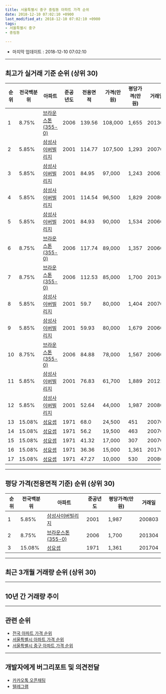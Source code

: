 ```yaml
---
title: 서울특별시 중구 중림동 아파트 가격 순위
date: 2018-12-10 07:02:10 +0900
last_modified_at: 2018-12-10 07:02:10 +0900
tags:
- 서울특별시 중구
- 중림동

---
```


* 마지막 업데이트 : 2018-12-10 07:02:10

---

## 최고가 실거래 기준 순위 (상위 30)


|순위|전국백분위|아파트|준공년도|전용면적|가격(만원)|평당가격(만원)|거래일|
|---|---|---|---|---|---|---|---|
|1|8.75%|[브라운스톤(355-0)](https://search.naver.com/search.naver?query=%EC%84%9C%EC%9A%B8%ED%8A%B9%EB%B3%84%EC%8B%9C+%EC%A4%91%EA%B5%AC+%EC%A4%91%EB%A6%BC%EB%8F%99+%EB%B8%8C%EB%9D%BC%EC%9A%B4%EC%8A%A4%ED%86%A4%28355-0%29)|2006|139.56|108,000|1,655|201307|
|2|5.85%|[삼성사이버빌리지](https://search.naver.com/search.naver?query=%EC%84%9C%EC%9A%B8%ED%8A%B9%EB%B3%84%EC%8B%9C+%EC%A4%91%EA%B5%AC+%EC%A4%91%EB%A6%BC%EB%8F%99+%EC%82%BC%EC%84%B1%EC%82%AC%EC%9D%B4%EB%B2%84%EB%B9%8C%EB%A6%AC%EC%A7%80)|2001|114.77|107,500|1,293|200707|
|3|5.85%|[삼성사이버빌리지](https://search.naver.com/search.naver?query=%EC%84%9C%EC%9A%B8%ED%8A%B9%EB%B3%84%EC%8B%9C+%EC%A4%91%EA%B5%AC+%EC%A4%91%EB%A6%BC%EB%8F%99+%EC%82%BC%EC%84%B1%EC%82%AC%EC%9D%B4%EB%B2%84%EB%B9%8C%EB%A6%AC%EC%A7%80)|2001|84.95|97,000|1,243|200612|
|4|5.85%|[삼성사이버빌리지](https://search.naver.com/search.naver?query=%EC%84%9C%EC%9A%B8%ED%8A%B9%EB%B3%84%EC%8B%9C+%EC%A4%91%EA%B5%AC+%EC%A4%91%EB%A6%BC%EB%8F%99+%EC%82%BC%EC%84%B1%EC%82%AC%EC%9D%B4%EB%B2%84%EB%B9%8C%EB%A6%AC%EC%A7%80)|2001|114.54|96,500|1,829|200801|
|5|5.85%|[삼성사이버빌리지](https://search.naver.com/search.naver?query=%EC%84%9C%EC%9A%B8%ED%8A%B9%EB%B3%84%EC%8B%9C+%EC%A4%91%EA%B5%AC+%EC%A4%91%EB%A6%BC%EB%8F%99+%EC%82%BC%EC%84%B1%EC%82%AC%EC%9D%B4%EB%B2%84%EB%B9%8C%EB%A6%AC%EC%A7%80)|2001|84.93|90,000|1,534|200606|
|6|8.75%|[브라운스톤(355-0)](https://search.naver.com/search.naver?query=%EC%84%9C%EC%9A%B8%ED%8A%B9%EB%B3%84%EC%8B%9C+%EC%A4%91%EA%B5%AC+%EC%A4%91%EB%A6%BC%EB%8F%99+%EB%B8%8C%EB%9D%BC%EC%9A%B4%EC%8A%A4%ED%86%A4%28355-0%29)|2006|117.74|89,000|1,357|200609|
|7|8.75%|[브라운스톤(355-0)](https://search.naver.com/search.naver?query=%EC%84%9C%EC%9A%B8%ED%8A%B9%EB%B3%84%EC%8B%9C+%EC%A4%91%EA%B5%AC+%EC%A4%91%EB%A6%BC%EB%8F%99+%EB%B8%8C%EB%9D%BC%EC%9A%B4%EC%8A%A4%ED%86%A4%28355-0%29)|2006|112.53|85,000|1,700|201304|
|8|5.85%|[삼성사이버빌리지](https://search.naver.com/search.naver?query=%EC%84%9C%EC%9A%B8%ED%8A%B9%EB%B3%84%EC%8B%9C+%EC%A4%91%EA%B5%AC+%EC%A4%91%EB%A6%BC%EB%8F%99+%EC%82%BC%EC%84%B1%EC%82%AC%EC%9D%B4%EB%B2%84%EB%B9%8C%EB%A6%AC%EC%A7%80)|2001|59.7|80,000|1,404|200705|
|9|5.85%|[삼성사이버빌리지](https://search.naver.com/search.naver?query=%EC%84%9C%EC%9A%B8%ED%8A%B9%EB%B3%84%EC%8B%9C+%EC%A4%91%EA%B5%AC+%EC%A4%91%EB%A6%BC%EB%8F%99+%EC%82%BC%EC%84%B1%EC%82%AC%EC%9D%B4%EB%B2%84%EB%B9%8C%EB%A6%AC%EC%A7%80)|2001|59.93|80,000|1,679|200601|
|10|8.75%|[브라운스톤(355-0)](https://search.naver.com/search.naver?query=%EC%84%9C%EC%9A%B8%ED%8A%B9%EB%B3%84%EC%8B%9C+%EC%A4%91%EA%B5%AC+%EC%A4%91%EB%A6%BC%EB%8F%99+%EB%B8%8C%EB%9D%BC%EC%9A%B4%EC%8A%A4%ED%86%A4%28355-0%29)|2006|84.88|78,000|1,567|200603|
|11|5.85%|[삼성사이버빌리지](https://search.naver.com/search.naver?query=%EC%84%9C%EC%9A%B8%ED%8A%B9%EB%B3%84%EC%8B%9C+%EC%A4%91%EA%B5%AC+%EC%A4%91%EB%A6%BC%EB%8F%99+%EC%82%BC%EC%84%B1%EC%82%AC%EC%9D%B4%EB%B2%84%EB%B9%8C%EB%A6%AC%EC%A7%80)|2001|76.83|61,700|1,889|201210|
|12|5.85%|[삼성사이버빌리지](https://search.naver.com/search.naver?query=%EC%84%9C%EC%9A%B8%ED%8A%B9%EB%B3%84%EC%8B%9C+%EC%A4%91%EA%B5%AC+%EC%A4%91%EB%A6%BC%EB%8F%99+%EC%82%BC%EC%84%B1%EC%82%AC%EC%9D%B4%EB%B2%84%EB%B9%8C%EB%A6%AC%EC%A7%80)|2001|52.64|44,000|1,987|200803|
|13|15.08%|[성요셉](https://search.naver.com/search.naver?query=%EC%84%9C%EC%9A%B8%ED%8A%B9%EB%B3%84%EC%8B%9C+%EC%A4%91%EA%B5%AC+%EC%A4%91%EB%A6%BC%EB%8F%99+%EC%84%B1%EC%9A%94%EC%85%89)|1971|68.0|24,500|451|200703|
|14|15.08%|[성요셉](https://search.naver.com/search.naver?query=%EC%84%9C%EC%9A%B8%ED%8A%B9%EB%B3%84%EC%8B%9C+%EC%A4%91%EA%B5%AC+%EC%A4%91%EB%A6%BC%EB%8F%99+%EC%84%B1%EC%9A%94%EC%85%89)|1971|56.2|19,500|463|200703|
|15|15.08%|[성요셉](https://search.naver.com/search.naver?query=%EC%84%9C%EC%9A%B8%ED%8A%B9%EB%B3%84%EC%8B%9C+%EC%A4%91%EA%B5%AC+%EC%A4%91%EB%A6%BC%EB%8F%99+%EC%84%B1%EC%9A%94%EC%85%89)|1971|41.32|17,000|307|200704|
|16|15.08%|[성요셉](https://search.naver.com/search.naver?query=%EC%84%9C%EC%9A%B8%ED%8A%B9%EB%B3%84%EC%8B%9C+%EC%A4%91%EA%B5%AC+%EC%A4%91%EB%A6%BC%EB%8F%99+%EC%84%B1%EC%9A%94%EC%85%89)|1971|36.36|15,000|1,361|201704|
|17|15.08%|[성요셉](https://search.naver.com/search.naver?query=%EC%84%9C%EC%9A%B8%ED%8A%B9%EB%B3%84%EC%8B%9C+%EC%A4%91%EA%B5%AC+%EC%A4%91%EB%A6%BC%EB%8F%99+%EC%84%B1%EC%9A%94%EC%85%89)|1971|47.27|10,000|530|200801|


---

## 평당 가격(전용면적 기준) 순위 (상위 30)


|순위|전국백분위|아파트|준공년도|평당가격(만원)|거래일|
|---|---|---|---|---|---|
|1|5.85%|[삼성사이버빌리지](https://search.naver.com/search.naver?query=%EC%84%9C%EC%9A%B8%ED%8A%B9%EB%B3%84%EC%8B%9C+%EC%A4%91%EA%B5%AC+%EC%A4%91%EB%A6%BC%EB%8F%99+%EC%82%BC%EC%84%B1%EC%82%AC%EC%9D%B4%EB%B2%84%EB%B9%8C%EB%A6%AC%EC%A7%80)|2001|1,987|200803|
|2|8.75%|[브라운스톤(355-0)](https://search.naver.com/search.naver?query=%EC%84%9C%EC%9A%B8%ED%8A%B9%EB%B3%84%EC%8B%9C+%EC%A4%91%EA%B5%AC+%EC%A4%91%EB%A6%BC%EB%8F%99+%EB%B8%8C%EB%9D%BC%EC%9A%B4%EC%8A%A4%ED%86%A4%28355-0%29)|2006|1,700|201304|
|3|15.08%|[성요셉](https://search.naver.com/search.naver?query=%EC%84%9C%EC%9A%B8%ED%8A%B9%EB%B3%84%EC%8B%9C+%EC%A4%91%EA%B5%AC+%EC%A4%91%EB%A6%BC%EB%8F%99+%EC%84%B1%EC%9A%94%EC%85%89)|1971|1,361|201704|


---

## 최근 3개월 거래량 순위 (상위 30)


<div style="width:100%;">
    <canvas id="deal_count_ranking" height="250"></canvas>
</div>


<script>
new Chart(document.getElementById("deal_count_ranking"), {
    type: 'horizontalBar',
    data: {
        labels: ['삼성사이버빌리지', '성요셉'],
        datasets: [{
            label: '실거래 수',
            data: [2, 1],
            borderColor: "rgba(255, 0, 128, 1)",
            backgroundColor: "rgba(255, 0, 128, 0.5)",
            fill: false,
        }]
    },
    options: {
        responsive: true,
        title: {
            display: true,
            text: '최근 3개월 거래량 순위'
        },
        tooltips: {
            mode: 'index',
            intersect: false,
            callbacks: {
                title: function(tooltipItems, data) {
                    return "실거래 수:";
                },
                label: function(tooltipItem, data) {
                    return data.labels[tooltipItem.index] + ": " + tooltipItem.xLabel;
                }
            }
        },
        hover: {
            mode: 'nearest',
            intersect: true
        },
        scales: {
            xAxes: [{
                display: true,
                scaleLabel: {
                    display: true,
                    labelString: '실거래 수'
                },
                ticks: {
                    suggestedMin: 0,
                }
            }],
            yAxes: [{
                display: true,
                ticks: {
                    autoSkip: false,
                    callback: function(value, index, values) {
                        if (value.length > 15)
                            return value.substr(0, 13) + "...";
                        else
                            return value;
                    }
                },
                scaleLabel: {
                    display: false,
                }
            }]
        }
    }
});

</script>


---

## 10년 간 거래량 추이


<div style="width:100%;">
    <canvas id="deal_progress" height="250"></canvas>
</div>

<script>
new Chart(document.getElementById("deal_progress"), {
    type: 'line',
    data: {
        labels: ['200812','200901','200902','200903','200904','200905','200906','200907','200908','200909','200910','200911','200912','201001','201002','201003','201004','201005','201006','201007','201008','201009','201010','201011','201012','201101','201102','201103','201104','201105','201106','201107','201108','201109','201110','201111','201112','201201','201202','201203','201204','201205','201206','201207','201208','201209','201210','201211','201212','201301','201302','201303','201304','201305','201306','201307','201308','201309','201310','201311','201312','201401','201402','201403','201404','201405','201406','201407','201408','201409','201410','201411','201412','201501','201502','201503','201504','201505','201506','201507','201508','201509','201510','201511','201512','201601','201602','201603','201604','201605','201606','201607','201608','201609','201610','201611','201612','201701','201702','201703','201704','201705','201706','201707','201708','201709','201710','201711','201712','201801','201802','201803','201804','201805','201806','201807','201808','201809','201810','201811','201812'],
        datasets: [{
            label: '실거래 수',
            pointRadius: 1,
            data: [0, 3, 0, 3, 6, 2, 2, 0, 0, 5, 1, 2, 2, 0, 4, 1, 0, 0, 0, 0, 0, 3, 0, 2, 2, 2, 2, 1, 1, 1, 2, 4, 2, 0, 1, 3, 0, 1, 2, 0, 1, 1, 0, 0, 1, 1, 3, 1, 1, 1, 0, 4, 4, 2, 3, 1, 1, 3, 2, 3, 3, 3, 3, 0, 4, 2, 1, 1, 0, 5, 3, 1, 5, 5, 3, 11, 6, 1, 7, 8, 4, 11, 9, 5, 3, 6, 5, 9, 7, 10, 7, 7, 7, 4, 8, 5, 3, 3, 2, 3, 7, 8, 5, 3, 1, 7, 3, 1, 5, 8, 3, 2, 5, 2, 1, 4, 3, 1, 2, 1, 0],
            borderColor: "rgba(255, 201, 14, 1)",
            backgroundColor: "rgba(255, 201, 14, 0.5)",
            fill: true,
        }]
    },
    options: {
        responsive: true,
        title: {
            display: true,
            text: '10년간 거래량 추이'
        },
        tooltips: {
            mode: 'index',
            intersect: false,
        },
        hover: {
            mode: 'nearest',
            intersect: true
        },
        scales: {
            xAxes: [{
                display: true,
                scaleLabel: {
                    display: true,
                    labelString: '년/월'
                }
            }],
            yAxes: [{
                display: true,
                ticks: {
                    suggestedMin: 0,
                },
                scaleLabel: {
                    display: true,
                    labelString: '실거래 수'
                }
            }]
        }
    }
});

</script>


---

## 관련 순위

- [전국 아파트 가격 순위](https://inasie.github.io/apt-ranking/전국)
- [서울특별시 아파트 가격 순위](https://inasie.github.io/apt-ranking/서울특별시)
- [서울특별시 중구 아파트 가격 순위](https://inasie.github.io/apt-ranking/서울특별시-중구)


---

## 개발자에게 버그리포트 및 의견전달

- [카카오톡 오픈채팅](https://open.kakao.com/o/gLJUAP4)
- [텔레그램](https://t.me/inasie)

